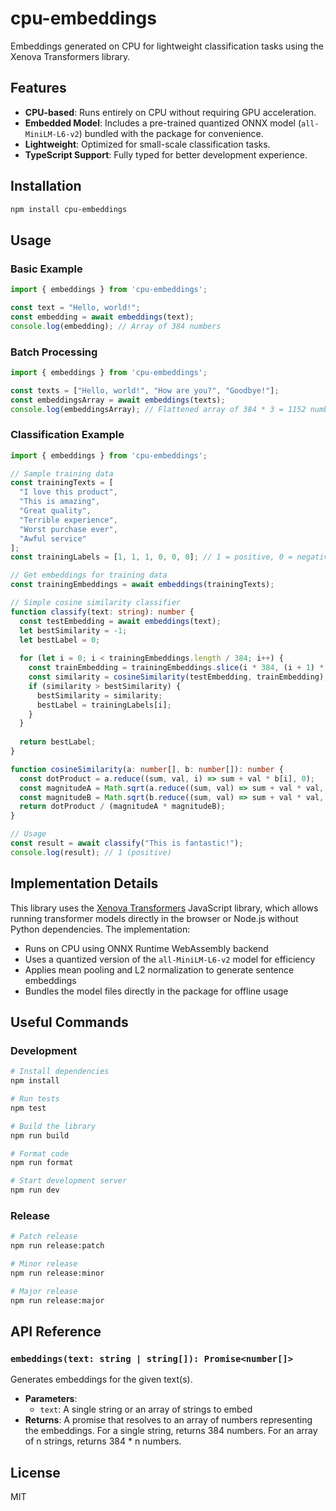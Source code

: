 # cpu-embeddings

Embeddings generated on CPU for lightweight classification tasks using the Xenova Transformers library.

## Features

- **CPU-based**: Runs entirely on CPU without requiring GPU acceleration.
- **Embedded Model**: Includes a pre-trained quantized ONNX model (`all-MiniLM-L6-v2`) bundled with the package for convenience.
- **Lightweight**: Optimized for small-scale classification tasks.
- **TypeScript Support**: Fully typed for better development experience.

## Installation

```bash
npm install cpu-embeddings
```

## Usage

### Basic Example

```typescript
import { embeddings } from 'cpu-embeddings';

const text = "Hello, world!";
const embedding = await embeddings(text);
console.log(embedding); // Array of 384 numbers
```

### Batch Processing

```typescript
import { embeddings } from 'cpu-embeddings';

const texts = ["Hello, world!", "How are you?", "Goodbye!"];
const embeddingsArray = await embeddings(texts);
console.log(embeddingsArray); // Flattened array of 384 * 3 = 1152 numbers
```

### Classification Example

```typescript
import { embeddings } from 'cpu-embeddings';

// Sample training data
const trainingTexts = [
  "I love this product",
  "This is amazing",
  "Great quality",
  "Terrible experience",
  "Worst purchase ever",
  "Awful service"
];
const trainingLabels = [1, 1, 1, 0, 0, 0]; // 1 = positive, 0 = negative

// Get embeddings for training data
const trainingEmbeddings = await embeddings(trainingTexts);

// Simple cosine similarity classifier
function classify(text: string): number {
  const testEmbedding = await embeddings(text);
  let bestSimilarity = -1;
  let bestLabel = 0;
  
  for (let i = 0; i < trainingEmbeddings.length / 384; i++) {
    const trainEmbedding = trainingEmbeddings.slice(i * 384, (i + 1) * 384);
    const similarity = cosineSimilarity(testEmbedding, trainEmbedding);
    if (similarity > bestSimilarity) {
      bestSimilarity = similarity;
      bestLabel = trainingLabels[i];
    }
  }
  
  return bestLabel;
}

function cosineSimilarity(a: number[], b: number[]): number {
  const dotProduct = a.reduce((sum, val, i) => sum + val * b[i], 0);
  const magnitudeA = Math.sqrt(a.reduce((sum, val) => sum + val * val, 0));
  const magnitudeB = Math.sqrt(b.reduce((sum, val) => sum + val * val, 0));
  return dotProduct / (magnitudeA * magnitudeB);
}

// Usage
const result = await classify("This is fantastic!");
console.log(result); // 1 (positive)
```

## Implementation Details

This library uses the [Xenova Transformers](https://huggingface.co/docs/transformers.js/index) JavaScript library, which allows running transformer models directly in the browser or Node.js without Python dependencies. The implementation:

- Runs on CPU using ONNX Runtime WebAssembly backend
- Uses a quantized version of the `all-MiniLM-L6-v2` model for efficiency
- Applies mean pooling and L2 normalization to generate sentence embeddings
- Bundles the model files directly in the package for offline usage

## Useful Commands

### Development

```bash
# Install dependencies
npm install

# Run tests
npm test

# Build the library
npm run build

# Format code
npm run format

# Start development server
npm run dev
```

### Release

```bash
# Patch release
npm run release:patch

# Minor release
npm run release:minor

# Major release
npm run release:major
```

## API Reference

### `embeddings(text: string | string[]): Promise<number[]>`

Generates embeddings for the given text(s).

- **Parameters**:
  - `text`: A single string or an array of strings to embed
- **Returns**: A promise that resolves to an array of numbers representing the embeddings. For a single string, returns 384 numbers. For an array of n strings, returns 384 * n numbers.

## License

MIT
